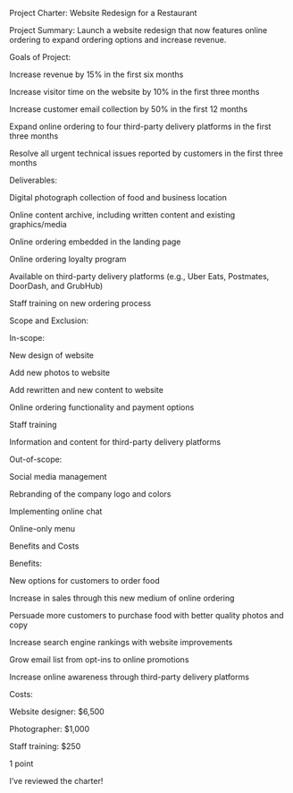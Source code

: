 Project Charter: Website Redesign for a Restaurant

Project Summary: Launch a website redesign that now features online ordering to expand ordering options and increase revenue.

Goals of Project:

Increase revenue by 15% in the first six months

Increase visitor time on the website by 10% in the first three months

Increase customer email collection by 50% in the first 12 months

Expand online ordering to four third-party delivery platforms in the first three months

Resolve all urgent technical issues reported by customers in the first three months

Deliverables:

Digital photograph collection of food and business location

Online content archive, including written content and existing graphics/media

Online ordering embedded in the landing page

Online ordering loyalty program

Available on third-party delivery platforms (e.g., Uber Eats, Postmates, DoorDash, and GrubHub)

Staff training on new ordering process

Scope and Exclusion:

In-scope: 

New design of website

Add new photos to website

Add rewritten and new content to website

Online ordering functionality and payment options

Staff training

Information and content for third-party delivery platforms

Out-of-scope: 

Social media management

Rebranding of the company logo and colors

Implementing online chat

Online-only menu

Benefits and Costs

Benefits: 

New options for customers to order food

Increase in sales through this new medium of online ordering

Persuade more customers to purchase food with better quality photos and copy

Increase search engine rankings with website improvements

Grow email list from opt-ins to online promotions

Increase online awareness through third-party delivery platforms

Costs: 

Website designer: $6,500

Photographer: $1,000

Staff training: $250


1 point

I’ve reviewed the charter!
